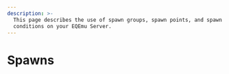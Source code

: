 ```yaml
---
description: >-
  This page describes the use of spawn groups, spawn points, and spawn
  conditions on your EQEmu Server.
---
```


# Spawns

